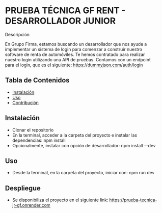 # PRUEBA TÉCNICA GF RENT - DESARROLLADOR JUNIOR

Descripción

En Grupo Firma, estamos buscando un desarrollador que nos ayude a implementar un sistema de login para comenzar a construir nuestro software de renta de automóviles. Te hemos contratado para realizar nuestro login utilizando una API de pruebas. Contamos con un endpoint para el login, que es el siguiente: https://dummyjson.com/auth/login

## Tabla de Contenidos

- [Instalación](#instalación)
- [Uso](#uso)
- [Contribución](#contribución)

## Instalación

- Clonar el repositorio
- En la terminal, acceder a la carpeta del proyecto e instalar las dependencias:
    npm install
- Opcionalmente, instalar con opción de desarrollador:
    npm install --dev

## Uso

- Desde la terminal, en la carpeta del proyecto, iniciar con:
    npm run dev

## Despliegue

- Se disponibiliza el proyecto en el siguiente link:
    https://prueba-tecnica-jr-gf.onrender.com

